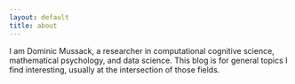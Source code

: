 ```yaml
---
layout: default
title: about
---
```

<!--{% marginfigure 'mf-fig-1' 'assets/img/brainpaper.png' 'My brain, taken from a neuroimaging course.' %}
-->

I am Dominic Mussack, a researcher in computational cognitive science, mathematical psychology, and data science. This blog is for general topics I find interesting, usually at the intersection of those fields. 

<!-- My homepage is [here](http://mussack.github.io). -->
